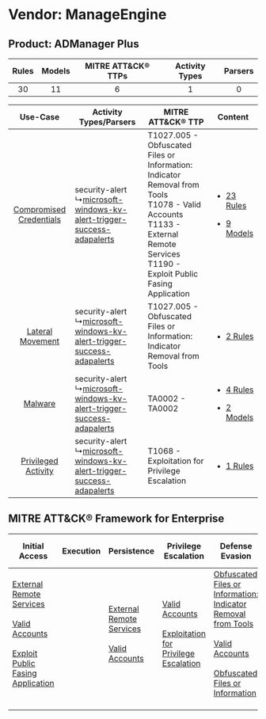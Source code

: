 Vendor: ManageEngine
====================
Product: ADManager Plus
-----------------------
| Rules | Models | MITRE ATT&CK® TTPs | Activity Types | Parsers |
|:-----:|:------:|:------------------:|:--------------:|:-------:|
|  30   |   11   |         6          |       1        |    0    |

|    Use-Case    | Activity Types/Parsers    | MITRE ATT&CK® TTP    | Content    |
|:----:| ---- | ---- | ---- |
| [Compromised Credentials](../../../UseCases/uc_compromised_credentials.md) |  security-alert<br> ↳[microsoft-windows-kv-alert-trigger-success-adapalerts](Ps/pC_microsoftwindowskvalerttriggersuccessadapalerts.md)<br> | T1027.005 - Obfuscated Files or Information: Indicator Removal from Tools<br>T1078 - Valid Accounts<br>T1133 - External Remote Services<br>T1190 - Exploit Public Fasing Application<br> | [<ul><li>23 Rules</li></ul><ul><li>9 Models</li></ul>](RM/r_m_manageengine_admanager_plus_Compromised_Credentials.md) |
|        [Lateral Movement](../../../UseCases/uc_lateral_movement.md)        |  security-alert<br> ↳[microsoft-windows-kv-alert-trigger-success-adapalerts](Ps/pC_microsoftwindowskvalerttriggersuccessadapalerts.md)<br> | T1027.005 - Obfuscated Files or Information: Indicator Removal from Tools<br>    | [<ul><li>2 Rules</li></ul>](RM/r_m_manageengine_admanager_plus_Lateral_Movement.md)    |
|    [Malware](../../../UseCases/uc_malware.md)    |  security-alert<br> ↳[microsoft-windows-kv-alert-trigger-success-adapalerts](Ps/pC_microsoftwindowskvalerttriggersuccessadapalerts.md)<br> | TA0002 - TA0002<br>    | [<ul><li>4 Rules</li></ul><ul><li>2 Models</li></ul>](RM/r_m_manageengine_admanager_plus_Malware.md)    |
|     [Privileged Activity](../../../UseCases/uc_privileged_activity.md)     |  security-alert<br> ↳[microsoft-windows-kv-alert-trigger-success-adapalerts](Ps/pC_microsoftwindowskvalerttriggersuccessadapalerts.md)<br> | T1068 - Exploitation for Privilege Escalation<br>    | [<ul><li>1 Rules</li></ul>](RM/r_m_manageengine_admanager_plus_Privileged_Activity.md)    |

MITRE ATT&CK® Framework for Enterprise
--------------------------------------
| Initial Access                                                                                                                                                                                                                         | Execution | Persistence                                                                                                                                      | Privilege Escalation                                                                                                                                          | Defense Evasion                                                                                                                                                                                                                                                               | Credential Access | Discovery | Lateral Movement | Collection | Command and Control | Exfiltration | Impact |
| -------------------------------------------------------------------------------------------------------------------------------------------------------------------------------------------------------------------------------------- | --------- | ------------------------------------------------------------------------------------------------------------------------------------------------ | ------------------------------------------------------------------------------------------------------------------------------------------------------------- | ----------------------------------------------------------------------------------------------------------------------------------------------------------------------------------------------------------------------------------------------------------------------------- | ----------------- | --------- | ---------------- | ---------- | ------------------- | ------------ | ------ |
| [External Remote Services](https://attack.mitre.org/techniques/T1133)<br><br>[Valid Accounts](https://attack.mitre.org/techniques/T1078)<br><br>[Exploit Public Fasing Application](https://attack.mitre.org/techniques/T1190)<br><br> |           | [External Remote Services](https://attack.mitre.org/techniques/T1133)<br><br>[Valid Accounts](https://attack.mitre.org/techniques/T1078)<br><br> | [Valid Accounts](https://attack.mitre.org/techniques/T1078)<br><br>[Exploitation for Privilege Escalation](https://attack.mitre.org/techniques/T1068)<br><br> | [Obfuscated Files or Information: Indicator Removal from Tools](https://attack.mitre.org/techniques/T1027/005)<br><br>[Valid Accounts](https://attack.mitre.org/techniques/T1078)<br><br>[Obfuscated Files or Information](https://attack.mitre.org/techniques/T1027)<br><br> |                   |           |                  |            |                     |              |        |